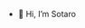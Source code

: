 - 👋 Hi, I’m Sotaro

<!---
TNKSTR/TNKSTR is a ✨ special ✨ repository because its `README.md` (this file) appears on your GitHub profile.
You can click the Preview link to take a look at your changes.
--->
